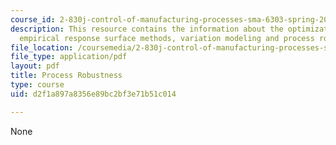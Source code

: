 ```yaml
---
course_id: 2-830j-control-of-manufacturing-processes-sma-6303-spring-2008
description: This resource contains the information about the optimization basics,
  empirical response surface methods, variation modeling and process robustness.
file_location: /coursemedia/2-830j-control-of-manufacturing-processes-sma-6303-spring-2008/d2f1a897a8356e89bc2bf3e71b51c014_lecture16.pdf
file_type: application/pdf
layout: pdf
title: Process Robustness
type: course
uid: d2f1a897a8356e89bc2bf3e71b51c014

---
```

None